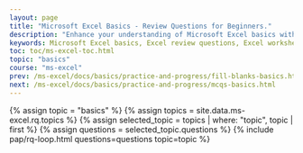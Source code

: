 ```yaml
---
layout: page
title: "Microsoft Excel Basics - Review Questions for Beginners."
description: "Enhance your understanding of Microsoft Excel basics with these review questions. Covering topics like workbooks, worksheets, active cells, and data organization, this guide is perfect for beginners to strengthen their Excel skills."
keywords: Microsoft Excel basics, Excel review questions, Excel worksheets and workbooks, Excel active cell, Excel Name Box, Excel data organization, beginner Excel questions, Excel fundamentals practice, Excel workbook management, Excel worksheet tips
toc: toc/ms-excel-toc.html
topic: "basics"
course: "ms-excel"
prev: /ms-excel/docs/basics/practice-and-progress/fill-blanks-basics.html
next: /ms-excel/docs/basics/practice-and-progress/mcqs-basics.html
---
```


{% assign topic = "basics" %}
{% assign topics = site.data.ms-excel.rq.topics %}
{% assign selected_topic = topics | where: "topic", topic | first %}
{% assign questions = selected_topic.questions %}
{% include pap/rq-loop.html questions=questions topic=topic %}